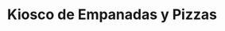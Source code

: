 ---
title: "Kiosco de Empanadas y Pizzas"
url: /san-isidro/kiosco-de-empanadas-y-pizzas/
shop: vacante
---